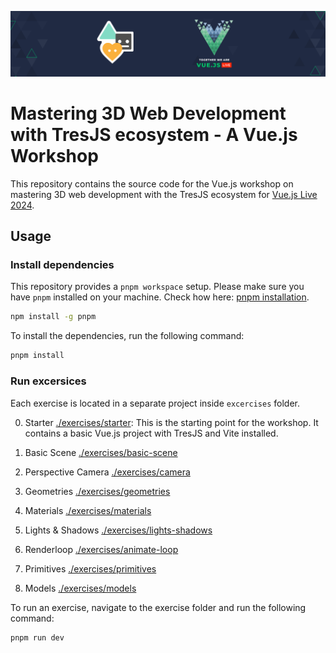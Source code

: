 ![](./.github/repo-banner.png)

# Mastering 3D Web Development with TresJS ecosystem - A Vue.js Workshop

This repository contains the source code for the Vue.js workshop on mastering 3D web development with the TresJS ecosystem for [Vue.js Live 2024](https://vuejslive.com/).

## Usage

### Install dependencies

This repository provides a `pnpm workspace` setup. Please make sure you have `pnpm` installed on your machine. Check how here: [pnpm installation](https://pnpm.io/installation).

```bash
npm install -g pnpm
```

To install the dependencies, run the following command:

```bash
pnpm install
```

### Run excersices

Each exercise is located in a separate project inside `excercises` folder. 

0. Starter [./exercises/starter](./exercises/starter): This is the starting point for the workshop. It contains a basic Vue.js project with TresJS and Vite installed.

1. Basic Scene [./exercises/basic-scene](./exercises/basic-scene)
2. Perspective Camera [./exercises/camera](./exercises/camera)
3. Geometries [./exercises/geometries](./exercises/geometries)
4. Materials [./exercises/materials](./exercises/materials)
5. Lights & Shadows [./exercises/lights-shadows](./exercises/lights-shadows)
6. Renderloop [./exercises/animate-loop](./exercises/animate-loop)
7. Primitives [./exercises/primitives](./exercises/primitives)
8. Models [./exercises/models](./exercises/models)


To run an exercise, navigate to the exercise folder and run the following command:

```bash
pnpm run dev
```

